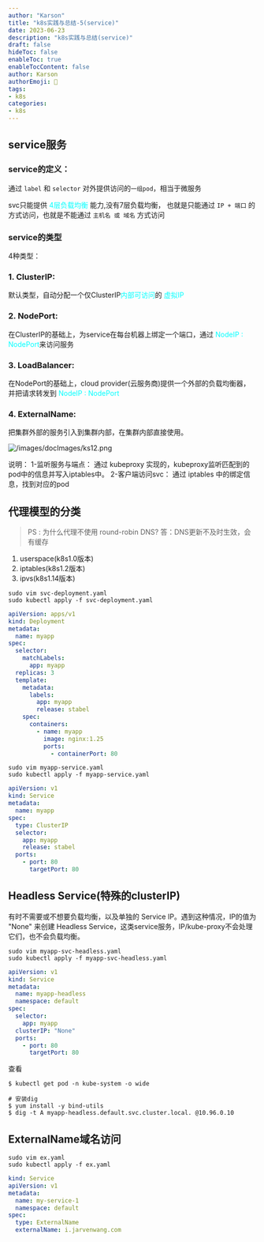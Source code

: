 ```yaml
---
author: "Karson"
title: "k8s实践与总结-5(service)"
date: 2023-06-23
description: "k8s实践与总结(service)"
draft: false
hideToc: false
enableToc: true
enableTocContent: false
author: Karson
authorEmoji: 👻
tags:
- k8s
categories:
- k8s
---
```

##  service服务
### service的定义：
通过 `label` 和 `selector` 对外提供访问的`一组pod`，相当于微服务

svc只能提供 <font color='cyan'>4层负载均衡</font> 能力,没有7层负载均衡，
也就是只能通过 `IP + 端口` 的方式访问，也就是不能通过 `主机名 或 域名` 方式访问

### service的类型 
4种类型：
### 1. ClusterIP: 
默认类型，自动分配一个仅ClusterIP<font color='cyan'>内部可访问</font>的 <font color='cyan'>虚拟IP</font>
### 2. NodePort:
在ClusterIP的基础上，为service在每台机器上绑定一个端口，通过 <font color='cyan'>NodeIP : NodePort</font>来访问服务
### 3. LoadBalancer:
在NodePort的基础上，cloud provider(云服务商)提供一个外部的负载均衡器，并把请求转发到 <font color='cyan'>NodeIP : NodePort</font>
### 4. ExternalName:
把集群外部的服务引入到集群内部，在集群内部直接使用。

![/images/docImages/ks12.png](/images/docImages/ks12.png)

说明：
1-监听服务与端点：
通过 kubeproxy 实现的，kubeproxy监听匹配到的pod中的信息并写入iptables中。
2-客户端访问svc：
通过 iptables 中的绑定信息，找到对应的pod

## 代理模型的分类
> PS : 为什么代理不使用 round-robin DNS?
> 答：DNS更新不及时生效，会有缓存
1. userspace(k8s1.0版本)
2. iptables(k8s1.2版本)
3. ipvs(k8s1.14版本)

```shell
sudo vim svc-deployment.yaml
sudo kubectl apply -f svc-deployment.yaml
```
```yaml
apiVersion: apps/v1
kind: Deployment
metadata:
  name: myapp
spec:
  selector:
    matchLabels:
      app: myapp
  replicas: 3
  template:
    metadata:
      labels:
        app: myapp
        release: stabel
    spec:
      containers:
        - name: myapp
          image: nginx:1.25
          ports:
            - containerPort: 80
```

```shell
sudo vim myapp-service.yaml
sudo kubectl apply -f myapp-service.yaml
```
```yaml
apiVersion: v1
kind: Service
metadata:
  name: myapp
spec:
  type: ClusterIP
  selector:
    app: myapp
    release: stabel
  ports:
    - port: 80
      targetPort: 80
```

## Headless Service(特殊的clusterIP)
有时不需要或不想要负载均衡，以及单独的 Service IP。遇到这种情况，IP的值为 "None" 来创建 Headless Service，这类service服务，IP/kube-proxy不会处理它们，也不会负载均衡。

```shell
sudo vim myapp-svc-headless.yaml
sudo kubectl apply -f myapp-svc-headless.yaml
```
```yaml
apiVersion: v1
kind: Service
metadata:
  name: myapp-headless
  namespace: default
spec:
  selector:
    app: myapp
  clusterIP: "None"
  ports:
    - port: 80
      targetPort: 80
```
查看
```shell
$ kubectl get pod -n kube-system -o wide
```
```shell
# 安装dig
$ yum install -y bind-utils
$ dig -t A myapp-headless.default.svc.cluster.local. @10.96.0.10

```

## ExternalName域名访问
```shell
sudo vim ex.yaml
sudo kubectl apply -f ex.yaml
```
```yaml
kind: Service
apiVersion: v1
metadata:
  name: my-service-1
  namespace: default
spec:
  type: ExternalName
  externalName: i.jarvenwang.com
```